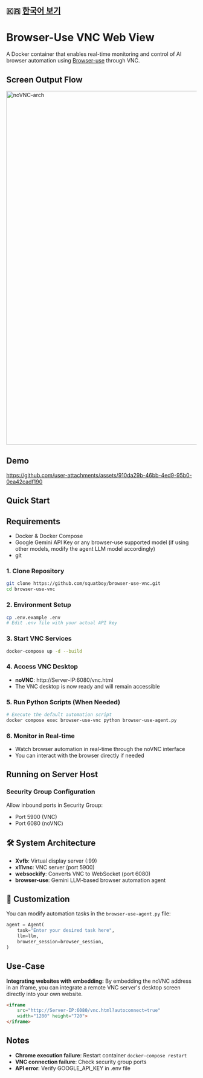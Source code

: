## 🇰🇷 [한국어 보기](README.ko.md)

# Browser-Use VNC Web View

A Docker container that enables real-time monitoring and control of AI browser automation using [Browser-use](https://github.com/browser-use/browser-use) through VNC.

## Screen Output Flow

<img width="996" height="933" alt="noVNC-arch" src="https://github.com/user-attachments/assets/d86b43ec-4204-4a94-ae86-01c63c39dfe1" />


## Demo

https://github.com/user-attachments/assets/910da29b-46bb-4ed9-95b0-0ea42cadf190


## Quick Start

## Requirements
- Docker & Docker Compose
- Google Gemini API Key or any browser-use supported model (if using other models, modify the agent LLM model accordingly)
- git

### 1. Clone Repository
```bash
git clone https://github.com/squatboy/browser-use-vnc.git
cd browser-use-vnc
```

### 2. Environment Setup
```bash
cp .env.example .env
# Edit .env file with your actual API key
```

### 3. Start VNC Services
```bash
docker-compose up -d --build
```

### 4. Access VNC Desktop
- **noVNC**: http://Server-IP:6080/vnc.html
- The VNC desktop is now ready and will remain accessible

### 5. Run Python Scripts (When Needed)
```bash
# Execute the default automation script
docker compose exec browser-use-vnc python browser-use-agent.py
```

### 6. Monitor in Real-time
- Watch browser automation in real-time through the noVNC interface
- You can interact with the browser directly if needed

## Running on Server Host

### Security Group Configuration
Allow inbound ports in Security Group:
- Port 5900 (VNC)
- Port 6080 (noVNC)

## 🛠️ System Architecture

- **Xvfb**: Virtual display server (:99)
- **x11vnc**: VNC server (port 5900)
- **websockify**: Converts VNC to WebSocket (port 6080)
- **browser-use**: Gemini LLM-based browser automation agent

## 📝 Customization

You can modify automation tasks in the `browser-use-agent.py` file:

```python
agent = Agent(
    task="Enter your desired task here",
    llm=llm,
    browser_session=browser_session,
)
```

## Use-Case
**Integrating websites with embedding:**
By embedding the noVNC address in an iframe, you can integrate a remote VNC server's desktop screen directly into your own website.

```html
<iframe 
    src="http://Server-IP:6080/vnc.html?autoconnect=true" 
    width="1280" height="720">
</iframe>
```

## Notes

- **Chrome execution failure**: Restart container `docker-compose restart`
- **VNC connection failure**: Check security group ports
- **API error**: Verify GOOGLE_API_KEY in .env file

